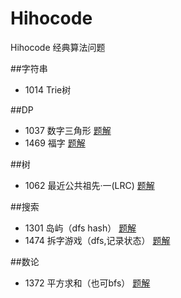 ﻿# Hihocode
Hihocode 经典算法问题



    
##字符串     
* 1014 Trie树
 
    
##DP    
* 1037 数字三角形    [题解](http://www.cnblogs.com/SeekHit/p/4904604.html)           
* 1469 福字    [题解](http://www.cnblogs.com/SeekHit/p/6486299.html)    

##树     
* 1062 最近公共祖先·一(LRC)    [题解](http://www.cnblogs.com/SeekHit/p/6527546.html)    
  

##搜索    
* 1301 岛屿（dfs hash）    [题解](http://www.cnblogs.com/SeekHit/p/5872806.html)     
* 1474 拆字游戏（dfs,记录状态）    [题解](http://www.cnblogs.com/SeekHit/p/6511673.html)     

##数论     
* 1372 平方求和（也可bfs）    [题解](http://www.cnblogs.com/SeekHit/p/5939280.html)     
